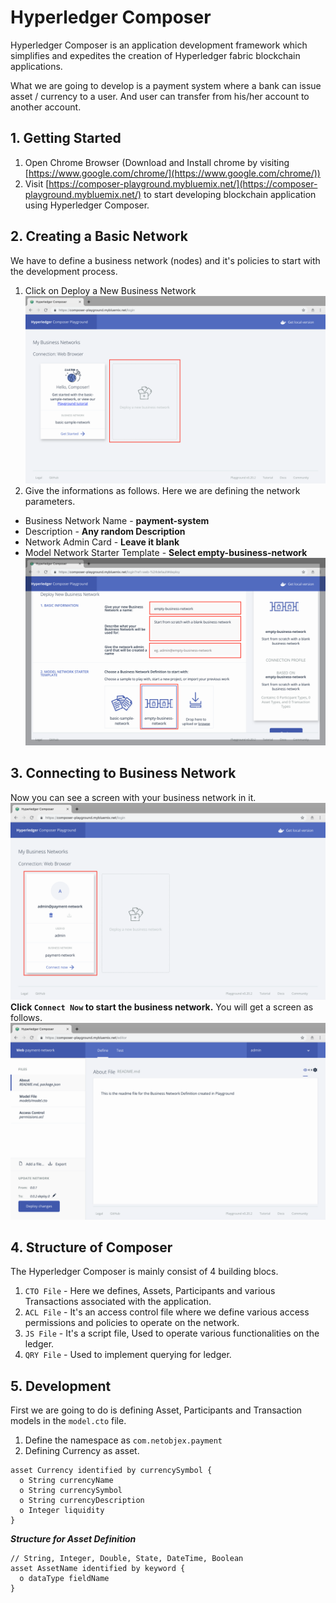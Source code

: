 # Hyperledger Composer
Hyperledger Composer is an application development framework which simplifies and expedites the creation of Hyperledger fabric blockchain applications.

What we are going to develop is a payment system where a bank can issue asset / currency to a user. And user can transfer from his/her account to another account.

## 1. Getting Started
1. Open Chrome Browser (Download and Install chrome by visiting [https://www.google.com/chrome/](https://www.google.com/chrome/))
2. Visit [https://composer-playground.mybluemix.net/](https://composer-playground.mybluemix.net/) to start developing blockchain application using Hyperledger Composer.

## 2. Creating a Basic Network
We have to define a business network (nodes) and it's policies to start with the development process.
1. Click on Deploy a New Business Network
![Deploy a New Business Network](docs/images/1.png)
2. Give the informations as follows. Here we are defining the network parameters.
- Business Network Name - **payment-system**
- Description - **Any random Description**
- Network Admin Card - **Leave it blank**
- Model Network Starter Template - **Select empty-business-network**
![Deploy a New Business Network](docs/images/2.png)

## 3. Connecting to Business Network
Now you can see a screen with your business network in it.
![Connect to a New Business Network](docs/images/3.png)
**Click `Connect Now` to start the business network.**
You will get a screen as follows.
![Business Network Panel](docs/images/4.png)

## 4. Structure of Composer
The Hyperledger Composer is mainly consist of 4 building blocs.
1. `CTO File` - Here we defines, Assets, Participants and various Transactions associated with the application.
2. `ACL File` - It's an access control file where we define various access permissions and policies to operate on the network.
3. `JS File` - It's a script file, Used to operate various functionalities on the ledger.
4. `QRY File` - Used to implement querying for ledger.

## 5. Development
First we are going to do is defining Asset, Participants and Transaction models in the `model.cto` file.
1. Define the namespace as `com.netobjex.payment`
2. Defining Currency as asset.
```JS
asset Currency identified by currencySymbol {
  o String currencyName
  o String currencySymbol
  o String currencyDescription
  o Integer liquidity
}
```
***Structure for Asset Definition***
```JS
// String, Integer, Double, State, DateTime, Boolean
asset AssetName identified by keyword {
  o dataType fieldName
}
```
